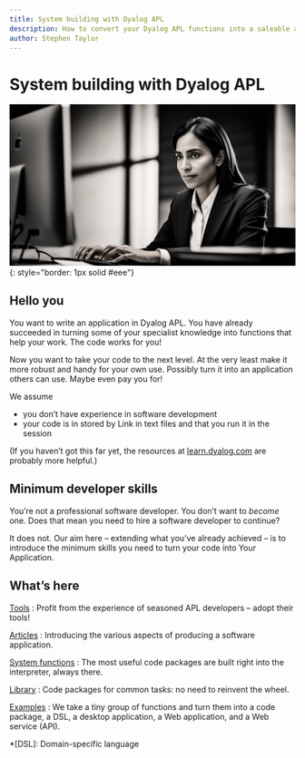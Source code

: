 ```yaml
---
title: System building with Dyalog APL
description: How to convert your Dyalog APL functions into a saleable application, package, or service.
author: Stephen Taylor
---
```

# System building with Dyalog APL


![Paula](img/paula.jpg){: style="border: 1px solid #eee"}

## Hello you


You want to write an application in Dyalog APL. 
You have already succeeded in turning some of your specialist knowledge into functions that help your work. 
The code works for you! 

Now you want to take your code to the next level. 
At the very least make it more robust and handy for your own use.
Possibly turn it into an application others can use.
Maybe even pay you for! 

We assume 

-   you don’t have experience in software development
-   your code is in stored by Link in text files and that you run it in the session

(If you haven’t got this far yet, the resources at [learn.dyalog.com](https://learn.dyalog.com) are probably more helpful.)


## Minimum developer skills

You’re not a professional software developer. 
You don’t want to *become* one. 
Does that mean you need to hire a software developer to continue?

It does not. Our aim here – extending what you’ve already achieved – is to introduce the minimum skills you need to turn your code into Your Application. 


## What’s here

[Tools](workbench.md)
: Profit from the experience of seasoned APL developers – adopt their tools!

[Articles](articles/index.md)
: Introducing the various aspects of producing a software application.

[System functions](sysfns/index.md)
: The most useful code packages are built right into the interpreter, always there.

[Library](library/index.md)
: Code packages for common tasks: no need to reinvent the wheel.

[Examples](examples/index.md)
: We take a tiny group of functions and turn them into a code package, a DSL, a desktop application, a Web application, and a Web service (API).

*[DSL]: Domain-specific language
<!-- 
## Setting up

RIDE (the Dyalog IDE) has all you need for writing and editing functions. 
Saved workspaces contain snapshots of all your variables and functions; even suspended evaluations.

But now we’ll set you up with tools for managing your project professionally.
Or, if you are already familiar with development environments such as VS Code, we’ll show you how to set them up to work wth Dyalog APL.

## From logic to application

We’ll step through the process of taking your coded logic and turning it into a tool, package, application or service others can use – and perhaps pay you for.

-   Manage your source code in text files
-   Document your code 
-   Log what happens when you run it
-   Trap and report errors
-   Provide a graphical user interface
-   Provide a Help subsystem
-   Provide configuration options
-   Package a desktop application for macOS or Windows
-   Provide automatic updates
-   Make your code available as a service on the Web
-   Run your code in a platform-independent container
-   Publish your service on a cloud platform -->